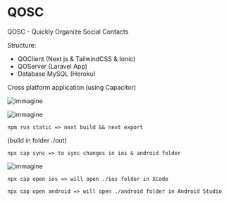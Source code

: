 # QOSC
QOSC - Quickly Organize Social Contacts


Structure:
- QOClient (Next js & TailwindCSS & Ionic)
- QOServer (Laravel App)
- Database MySQL (Heroku)

Cross platform application (using Capacitor)

![immagine](https://user-images.githubusercontent.com/80033304/200505238-64d9c18f-d5ca-4124-97e9-44150f444ff2.png)

![immagine](https://user-images.githubusercontent.com/80033304/200508462-001dba2e-bbea-4881-9751-fc94614a6208.png)

`npm run static => next build && next export `

(build in folder ./out)

`npx cap sync => to sync changes in ios & android folder`

![immagine](https://user-images.githubusercontent.com/80033304/200509557-2c998731-d4b2-4226-aa54-7fc73b08ae68.png)

`npx cap open ios => will open ./ios folder in XCode`

`npx cap open android => will open ./android folder in Android Studio`
